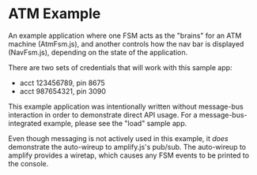 # ATM Example

An example application where one FSM acts as the "brains" for an ATM machine (AtmFsm.js), and another controls how the nav bar is displayed (NavFsm.js), depending on the state of the application.

There are two sets of credentials that will work with this sample app:

* acct 123456789, pin 8675
* acct 987654321, pin 3090

This example application was intentionally written without message-bus interaction in order to demonstrate direct API usage.  For a message-bus-integrated example, please see the "load" sample app.

Even though messaging is not actively used in this example, it *does* demonstrate the auto-wireup to amplify.js's pub/sub.  The auto-wireup to amplify provides a wiretap, which causes any FSM events to be printed to the console.
